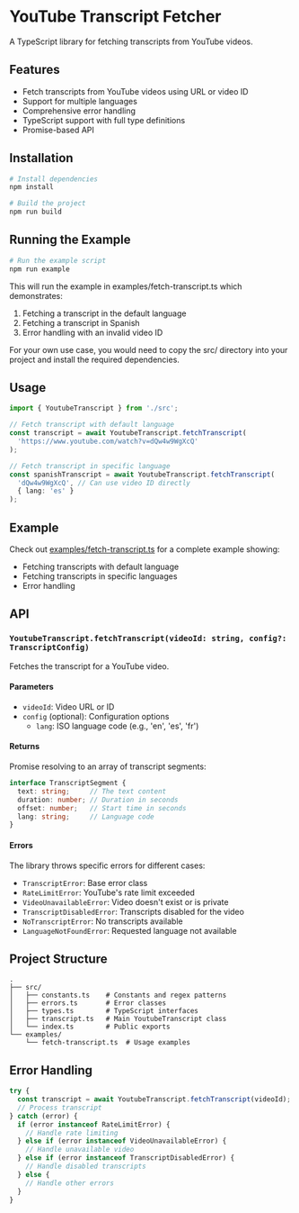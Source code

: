 # YouTube Transcript Fetcher

A TypeScript library for fetching transcripts from YouTube videos.

## Features

- Fetch transcripts from YouTube videos using URL or video ID
- Support for multiple languages
- Comprehensive error handling
- TypeScript support with full type definitions
- Promise-based API

## Installation

```bash
# Install dependencies
npm install

# Build the project
npm run build
```

## Running the Example

```bash
# Run the example script
npm run example
```

This will run the example in examples/fetch-transcript.ts which demonstrates:
1. Fetching a transcript in the default language
2. Fetching a transcript in Spanish
3. Error handling with an invalid video ID

For your own use case, you would need to copy the src/ directory into your project
and install the required dependencies.

## Usage

```typescript
import { YoutubeTranscript } from './src';

// Fetch transcript with default language
const transcript = await YoutubeTranscript.fetchTranscript(
  'https://www.youtube.com/watch?v=dQw4w9WgXcQ'
);

// Fetch transcript in specific language
const spanishTranscript = await YoutubeTranscript.fetchTranscript(
  'dQw4w9WgXcQ', // Can use video ID directly
  { lang: 'es' }
);
```

## Example

Check out [examples/fetch-transcript.ts](examples/fetch-transcript.ts) for a complete example showing:
- Fetching transcripts with default language
- Fetching transcripts in specific languages
- Error handling

## API

### `YoutubeTranscript.fetchTranscript(videoId: string, config?: TranscriptConfig)`

Fetches the transcript for a YouTube video.

#### Parameters

- `videoId`: Video URL or ID
- `config` (optional): Configuration options
  - `lang`: ISO language code (e.g., 'en', 'es', 'fr')

#### Returns

Promise resolving to an array of transcript segments:

```typescript
interface TranscriptSegment {
  text: string;     // The text content
  duration: number; // Duration in seconds
  offset: number;   // Start time in seconds
  lang: string;     // Language code
}
```

#### Errors

The library throws specific errors for different cases:

- `TranscriptError`: Base error class
- `RateLimitError`: YouTube's rate limit exceeded
- `VideoUnavailableError`: Video doesn't exist or is private
- `TranscriptDisabledError`: Transcripts disabled for the video
- `NoTranscriptError`: No transcripts available
- `LanguageNotFoundError`: Requested language not available

## Project Structure

```
.
├── src/
│   ├── constants.ts    # Constants and regex patterns
│   ├── errors.ts       # Error classes
│   ├── types.ts        # TypeScript interfaces
│   ├── transcript.ts   # Main YoutubeTranscript class
│   └── index.ts        # Public exports
└── examples/
    └── fetch-transcript.ts  # Usage examples
```

## Error Handling

```typescript
try {
  const transcript = await YoutubeTranscript.fetchTranscript(videoId);
  // Process transcript
} catch (error) {
  if (error instanceof RateLimitError) {
    // Handle rate limiting
  } else if (error instanceof VideoUnavailableError) {
    // Handle unavailable video
  } else if (error instanceof TranscriptDisabledError) {
    // Handle disabled transcripts
  } else {
    // Handle other errors
  }
}
